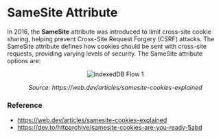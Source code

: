 # SameSite Attribute 

In 2016, the **SameSite** attribute was introduced to limit cross-site cookie sharing, helping prevent Cross-Site Request Forgery (CSRF) attacks. The SameSite attribute defines how cookies should be sent with cross-site requests, providing varying levels of security. The SameSite attribute options are:
<p align="center">
  <img src="data/cookies/assets/image.png" alt="IndexedDB Flow 1">
</p>
<p align="center"><i>Source: https://web.dev/articles/samesite-cookies-explained</i></p>


### Reference
- https://web.dev/articles/samesite-cookies-explained
- https://dev.to/httparchive/samesite-cookies-are-you-ready-5abd